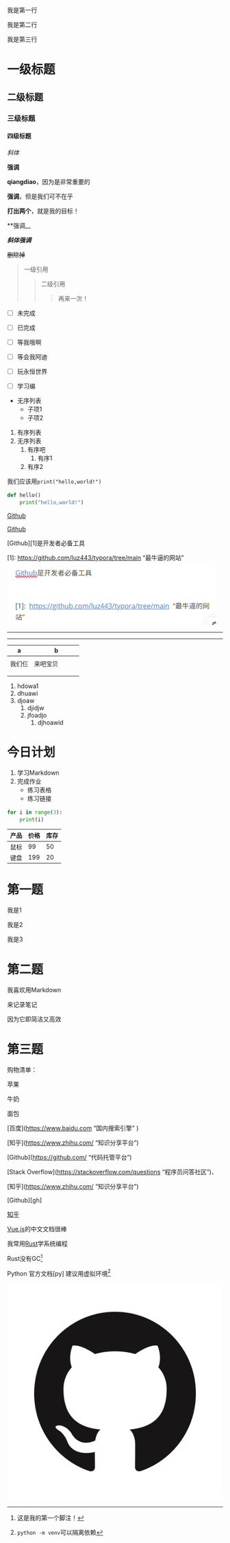 我是第一行

我是第二行

我是第三行

# 一级标题

## 二级标题

### 三级标题

#### 四级标题

*斜体*

**强调**

**qiangdiao**，因为是非常重要的

**强调**，但是我们可不在乎

**打出两个**，就是我的目标！

**强调__

***斜体强调***

~~删除掉~~

> 一级引用
>
> > 二级引用
> >
> > > 再来一次！

- [ ] 未完成
- [ ] 已完成
- [ ] 等我哦啊
- [ ] 等会我阿迪
- [ ] 玩永恒世界
- [ ] 学习编



- 无序列表
  - 子项1
  - 子项2

1. 有序列表
2. 无序列表
   1. 有序吧
      1. 有序1
   2. 有序2



我们应该用`print("hello,world!")`

```python
def hello()
	print("hello,world!")
```



[Github](https://github.com/luz443/typora/tree/main)

[Github](https://github.com/luz443/typora/tree/main "最牛逼的网站")



[Github][1]是开发者必备工具



[1]:  <https://github.com/luz443/typora/tree/main>  “最牛逼的网站”![image-20250805162957615](./基本语法.assets/image-20250805162957615.png)



---

---

|   a    |        b |      |      |      |
| :----: | -------: | ---- | ---- | ---- |
|        |          |      |      |      |
| 我们仨 | 来吧宝贝 |      |      |      |
|        |          |      |      |      |
|        |          |      |      |      |
|        |          |      |      |      |



1. hdowa1
2. dhuawi
3. djoaw
   1. djidjw
   2. jfoadjo
      1. djhoawid



# 今日计划

1. 学习Markdown
2. 完成作业
   - 练习表格
   - 练习链接

```python
for i in range(3):
    print(i)
```



| 产品 | 价格 | 库存 |
| ---- | ---- | ---- |
| 鼠标 | 99   | 50   |
| 键盘 | 199  | 20   |



# 第一题

我是1  

我是2  

我是3  

# 第二题

我喜欢用Markdown  

来记录笔记  

因为它即简洁又高效  

# 第三题

购物清单：  

苹果  

牛奶  

面包  

[百度](<https://www.baidu.com> “国内搜索引擎” )



[知乎](https://www.zhihu.com/  “知识分享平台”)

[Github](https://github.com/ “代码托管平台”)

[Stack Overflow](https://stackoverflow.com/questions “程序员问答社区”)、



[知乎](https://www.zhihu.com/ “知识分享平台”)

[Github][gh]





[^1]:这是我的第一个脚注！



[知乎](https://www.zhihu.com "知识分享平台")

[Vue.js](https://vuejs.org/ "渐进式前端框架")的中文文档很棒

我常用[Rust][rust-book]学系统编程

[rust-book]: https://doc.rust-lang.org/book "The Rust Book"

Rust没有GC[^1]

[^1]: 通过所有权模型在编译期内释放内存

Python 官方文档[py] 建议用虚拟环境[^py-venv]

[^py-venv]: `python -m venv`可以隔离依赖

![img](./GitHub-Mark.png)

